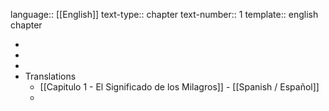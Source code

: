 language:: [[English]]
text-type:: chapter
text-number:: 1
template:: english chapter

-
-
-
- Translations
	- [[Capitulo 1 - El Significado de los Milagros]] - [[Spanish / Español]]
	-
